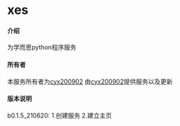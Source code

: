 # xes

#### 介绍
为学而思python程序服务

#### 所有者

本服务所有者为[cyx200902](http://gitee.com/cyx200902/)
由[cyx200902](http://gitee.com/cyx200902/)提供服务以及更新



#### 版本说明
b0.1.5_210620:
    1.创建服务
    2.建立主页

